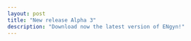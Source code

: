 ```yaml
---
layout: post
title: "New release Alpha 3"
description: "Download now the latest version of ENgyn!"
---
```


